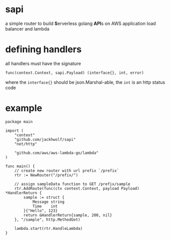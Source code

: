 # sapi
a simple router to build **S**erverless golang **API**s on AWS application load balancer and lambda

# defining handlers
all handlers must have the signature 
```
func(context.Context, sapi.Payload) (interface{}, int, error)
```
where the `interface{}` should be json.Marshal-able, the `int` is an http status code

# example
```
package main

import (
	"context"
	"github.com/jackhwolf/sapi"
	"net/http"

	"github.com/aws/aws-lambda-go/lambda"
)

func main() {
	// create new router with url prefix `/prefix`
	rtr := NewRouter("/prefix/")

	// assign sampleData function to GET /prefix/sample
	rtr.AddRoute(func(ctx context.Context, payload Payload) *HandlerReturn {
		sample := struct {
			Message string
			Time    int
		}{"Hello", 123}
		return &HandlerReturn{sample, 200, nil}
	}, "/sample", http.MethodGet)

	lambda.start(rtr.HandleLambda)
}

```